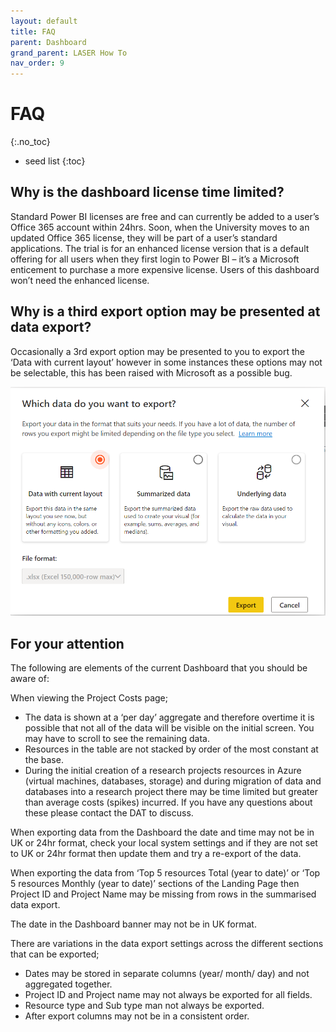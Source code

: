 ```yaml
---
layout: default
title: FAQ
parent: Dashboard
grand_parent: LASER How To
nav_order: 9
---
```


# FAQ
{:.no_toc}

* seed list
{:toc}

## Why is the dashboard license time limited?

Standard Power BI licenses are free and can currently be added to a user’s Office 365 account within 24hrs. Soon, when the University moves to an updated Office 365 license, they will be part of a user’s standard applications.
The trial is for an enhanced license version that is a default offering for all users when they first login to Power BI – it’s a Microsoft enticement to purchase a more expensive license. Users of this dashboard won’t need the enhanced license.

## Why is a third export option may be presented at data export?

Occasionally a 3rd export option may be presented to you to export the ‘Data with current layout’ however in some instances these options may not be selectable, this has been raised with Microsoft as a possible bug.

![Third Party Option](../../../images/dashboard/dashboard_faq_third_party.png)

## For your attention

The following are elements of the current Dashboard that you should be aware of:

When viewing the Project Costs page;
- The data is shown at a ‘per day’ aggregate and therefore overtime it is possible that not all of the data will be visible on the initial screen. You may have to scroll to see the remaining data.
- Resources in the table are not stacked by order of the most constant at the base.
- During the initial creation of a research projects resources in Azure (virtual machines, databases, storage) and during migration of data and databases into a research project there may be time limited but greater than average costs (spikes) incurred. If you have any questions about these please contact the DAT to discuss.

When exporting data from the Dashboard the date and time may not be in UK or 24hr format, check your local system settings and if they are not set to UK or 24hr format then update them and try a re-export of the data.

When exporting the data from ‘Top 5 resources Total (year to date)’ or ‘Top 5 resources Monthly (year to date)’ sections of the Landing Page then Project ID and Project Name may be missing from rows in the summarised data export.

The date in the Dashboard banner may not be in UK format.

There are variations in the data export settings across the different sections that can be exported;
- Dates may be stored in separate columns (year/ month/ day) and not aggregated together.
- Project ID and Project name may not always be exported for all fields.
- Resource type and Sub type man not always be exported.
- After export columns may not be in a consistent order.
